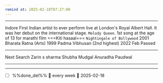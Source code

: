 ```yaml
---
remind at: 2025-02-18T07:27:00
---
```

---
Indore
First Indian artist to ever perform live at London's Royal Albert Hall. It was her debut on the international stage.
`Melody Queen`. 
1st song at the age of 13 for marathi film ===Kiti hasaal===
`Nightingale of Bollywood` 
2001 Bharata Ratna (Arts)
1999 Padma Vibhusan (2nd highest)
2022 Feb Passed 

---
Next Search
Zarin s sharma
Shubha Mudgal
Anuradha Paudwal

---
---
- [ ] %%done_del%% 🔁 every week 📅 2025-02-18